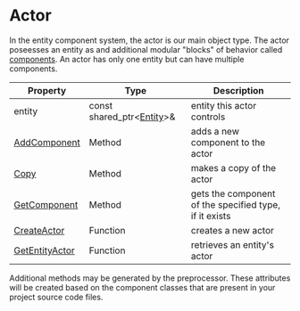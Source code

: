 # Actor

In the entity component system, the actor is our main object type. The actor poseesses an entity as and additional modular "blocks" of behavior called [components](Component.md). An actor has only one entity but can have multiple components.

| Property | Type | Description |
|---|---|---|
| entity | const shared_ptr<[Entity](Entity.md)>& | entity this actor controls |
| [AddComponent](Actor_AddComponent.md) | Method | adds a new component to the actor |
| [Copy](Actor_Copy.md) | Method | makes a copy of the actor |
| [GetComponent](Actor_GetComponent.md) | Method | gets the component of the specified type, if it exists |
| [CreateActor](CreateActor.md) | Function | creates a new actor |
| [GetEntityActor](GetEntityActor.md) | Function | retrieves an entity's actor |

Additional methods may be generated by the preprocessor. These attributes will be created based on the component classes that are present in your project source code files.
